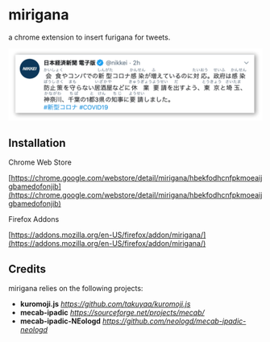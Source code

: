 # mirigana
a chrome extension to insert furigana for tweets.

![](screenshot/screen2.png)

## Installation

Chrome Web Store

[https://chrome.google.com/webstore/detail/mirigana/hbekfodhcnfpkmoeaijgbamedofonjib](https://chrome.google.com/webstore/detail/mirigana/hbekfodhcnfpkmoeaijgbamedofonjib)



Firefox Addons

[https://addons.mozilla.org/en-US/firefox/addon/mirigana/](https://addons.mozilla.org/en-US/firefox/addon/mirigana/)


## Credits

mirigana relies on the following projects:

- **kuromoji.js** *https://github.com/takuyaa/kuromoji.js*
- **mecab-ipadic** *https://sourceforge.net/projects/mecab/*
- **mecab-ipadic-NEologd** *https://github.com/neologd/mecab-ipadic-neologd*

